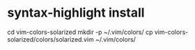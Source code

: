 # syntax-highlight install
cd  vim-colors-solarized
mkdir -p ~/.vim/colors/
cp vim-colors-solarized/colors/solarized.vim ~/.vim/colors/
